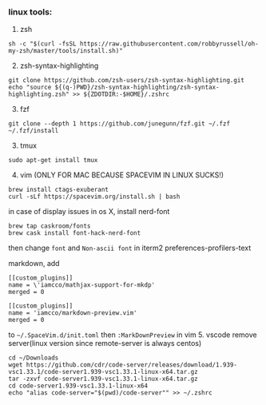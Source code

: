 ### linux tools:

1. zsh
```
sh -c "$(curl -fsSL https://raw.githubusercontent.com/robbyrussell/oh-my-zsh/master/tools/install.sh)"
```

2. zsh-syntax-highlighting
```
git clone https://github.com/zsh-users/zsh-syntax-highlighting.git
echo "source ${(q-)PWD}/zsh-syntax-highlighting/zsh-syntax-highlighting.zsh" >> ${ZDOTDIR:-$HOME}/.zshrc
```

3. fzf
```
git clone --depth 1 https://github.com/junegunn/fzf.git ~/.fzf
~/.fzf/install
```

3. tmux
```
sudo apt-get install tmux
```

4. vim (ONLY FOR MAC BECAUSE SPACEVIM IN LINUX SUCKS!)
```
brew install ctags-exuberant
curl -sLf https://spacevim.org/install.sh | bash
```
in case of display issues in os X, install nerd-font
```
brew tap caskroom/fonts
brew cask install font-hack-nerd-font
```
then change `font` and `Non-ascii font`  in iterm2 preferences-profilers-text 

  markdown, add
  ```
  [[custom_plugins]]
  name = \'iamcco/mathjax-support-for-mkdp'
  merged = 0
  
  [[custom_plugins]]
  name = 'iamcco/markdown-preview.vim'
  merged = 0
  ```
  to `~/.SpaceVim.d/init.toml` then `:MarkDownPreview` in vim
5. vscode remove server(linux version since remote-server is always centos)
```
cd ~/Downloads
wget https://github.com/cdr/code-server/releases/download/1.939-vsc1.33.1/code-server1.939-vsc1.33.1-linux-x64.tar.gz
tar -zxvf code-server1.939-vsc1.33.1-linux-x64.tar.gz
cd code-server1.939-vsc1.33.1-linux-x64
echo "alias code-server="$(pwd)/code-server"" >> ~/.zshrc
```


